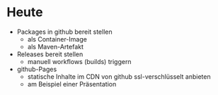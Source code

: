<!--s-->
# Heute
* Packages in github bereit stellen
  * als Container-Image
  * als Maven-Artefakt
* Releases bereit stellen
  * manuell workflows (builds) triggern
* github-Pages
  * statische Inhalte im CDN von github ssl-verschlüsselt anbieten
  * am Beispiel einer Präsentation
